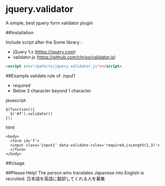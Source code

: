 # jquery.validator
A simple, best jquery form validator plugin

##Installation

Include script after the Some library :
- jQuery 1.x (https://jquery.com) 
- validator.js (https://github.com/chriso/validator.js)
```html
<script src="/path/to/jquery.validator.js"></script>
```

##Example
validate rule of .input1
- required
- Below 3 character beyond 1 character 

javascript
```
$(function(){
  $('#f').validator()
});
```
html
```
<body>
  <form id='f'>
  <input class='input1' data-validate-rules='required,isLength(1,3)'>
  </form>
</body>
```

##Usage


##Please Help!
The person who translates Japanese into English is recruited.
日本語を英語に翻訳してくれる人を募集
